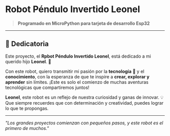 # Robot Péndulo Invertido Leonel

> **Programado en MicroPython para tarjeta de desarrollo Esp32**

---

## 🚀 Dedicatoria

Este proyecto, el **Rpbot Péndulo Invertido Leonel**, está dedicado a mi querido hijo **Leonel**. 🌟

Con este robot, quiero transmitir mi pasión por la **tecnología** 🤖 y el **conocimiento**, con la esperanza de que te inspire a **crear, explorar y aprender** sin límites. ¡Este es solo el comienzo de muchas aventuras tecnológicas que compartiremos juntos!

**Leonel**, este robot es un reflejo de nuestra curiosidad y ganas de innovar. 💡  
Que siempre recuerdes que con determinación y creatividad, puedes lograr lo que te propongas.

---

_"Los grandes proyectos comienzan con pequeños pasos, y este robot es el primero de muchos."_
